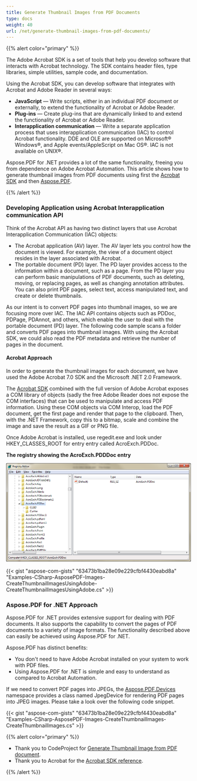 ```yaml
---
title: Generate Thumbnail Images from PDF Documents
type: docs
weight: 40
url: /net/generate-thumbnail-images-from-pdf-documents/
---
```


{{% alert color="primary" %}} 

The Adobe Acrobat SDK is a set of tools that help you develop software that interacts with Acrobat technology. The SDK contains header files, type libraries, simple utilities, sample code, and documentation.

Using the Acrobat SDK, you can develop software that integrates with Acrobat and Adobe Reader in several ways:

- **JavaScript** — Write scripts, either in an individual PDF document or externally, to extend the functionality of Acrobat or Adobe Reader.
- **Plug-ins** — Create plug-ins that are dynamically linked to and extend the functionality of Acrobat or Adobe Reader.
- **Interapplication communication** — Write a separate application process that uses interapplication communication (IAC) to control Acrobat functionality. DDE and OLE are supported on Microsoft® Windows®, and Apple events/AppleScript on Mac OS®. IAC is not available on UNIX®.

Aspose.PDF for .NET provides a lot of the same functionality, freeing you from dependence on Adobe Acrobat Automation. This article shows how to generate thumbnail images from PDF documents using first the [Acrobat SDK](/pdf/net/generate-thumbnail-images-from-pdf-documents/) and then [Aspose.PDF](/pdf/net/generate-thumbnail-images-from-pdf-documents/).

{{% /alert %}} 
### **Developing Application using Acrobat Interapplication communication API**
Think of the Acrobat API as having two distinct layers that use Acrobat Interapplication Communication (IAC) objects:

- The Acrobat application (AV) layer. The AV layer lets you control how the document is viewed. For example, the view of a document object resides in the layer associated with Acrobat.
- The portable document (PD) layer. The PD layer provides access to the information within a document, such as a page. From the PD layer you can perform basic manipulations of PDF documents, such as deleting, moving, or replacing pages, as well as changing annotation attributes. You can also print PDF pages, select text, access manipulated text, and create or delete thumbnails.

As our intent is to convert PDF pages into thumbnail images, so we are focusing more over IAC. The IAC API contains objects such as PDDoc, PDPage, PDAnnot, and others, which enable the user to deal with the portable document (PD) layer. The following code sample scans a folder and converts PDF pages into thumbnail images. With using the Acrobat SDK, we could also read the PDF metadata and retrieve the number of pages in the document.
#### **Acrobat Approach**
In order to generate the thumbnail images for each document, we have used the Adobe Acrobat 7.0 SDK and the Microsoft .NET 2.0 Framework.

The [Acrobat SDK](http://www.adobe.com/devnet/acrobat) combined with the full version of Adobe Acrobat exposes a COM library of objects (sadly the free Adobe Reader does not expose the COM interfaces) that can be used to manipulate and access PDF information. Using these COM objects via COM Interop, load the PDF document, get the first page and render that page to the clipboard. Then, with the .NET Framework, copy this to a bitmap, scale and combine the image and save the result as a GIF or PNG file.

Once Adobe Acrobat is installed, use regedit.exe and look under HKEY_CLASSES_ROOT for entry entry called AcroExch.PDDoc.

**The registry showing the AcroExch.PDDDoc entry** 

![todo:image_alt_text](generate-thumbnail-images-from-pdf-documents_1.png)

{{< gist "aspose-com-gists" "63473b1ba28e09e229cfbf4430eabd8a" "Examples-CSharp-AsposePDF-Images-CreateThumbnailImagesUsingAdobe-CreateThumbnailImagesUsingAdobe.cs" >}}
### **Aspose.PDF for .NET Approach**
Aspose.PDF for .NET provides extensive support for dealing with PDF documents. It also supports the capability to convert the pages of PDF documents to a variety of image formats. The functionality described above can easily be achieved using Aspose.PDF for .NET.

Aspose.PDF has distinct benefits:

- You don't need to have Adobe Acrobat installed on your system to work with PDF files.
- Using Aspose.PDF for .NET is simple and easy to understand as compared to Acrobat Automation.

If we need to convert PDF pages into JPEGs, the [Aspose.PDF.Devices](https://docs-qa.aspose.com/display/pdftemp/Aspose.Pdf.Devices+namespace) namespace provides a class named JpegDevice for rendering PDF pages into JPEG images. Please take a look over the following code snippet.

{{< gist "aspose-com-gists" "63473b1ba28e09e229cfbf4430eabd8a" "Examples-CSharp-AsposePDF-Images-CreateThumbnailImages-CreateThumbnailImages.cs" >}}

{{% alert color="primary" %}} 

- Thank you to CodeProject for [Generate Thumbnail Image from PDF document](http://www.codeproject.com/Articles/5887/Generate-Thumbnail-Images-from-PDF-Documents).
- Thank you to Acrobat for the [Acrobat SDK reference](http://livedocs.adobe.com/acrobat_sdk/10/Acrobat10_HTMLHelp/wwhelp/wwhimpl/js/html/wwhelp.htm?&accessible=true).

{{% /alert %}} 